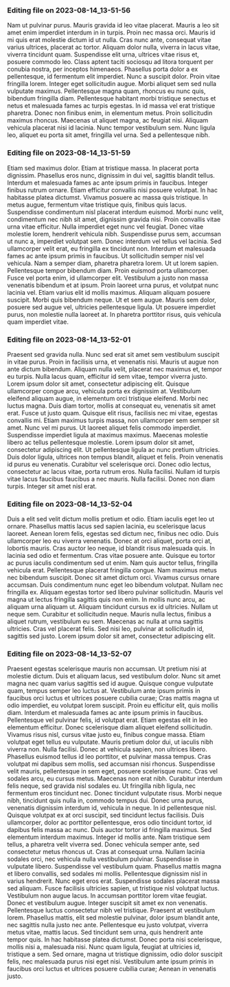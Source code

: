 

### Editing file on 2023-08-14_13-51-56

Nam ut pulvinar purus. Mauris gravida id leo vitae placerat. Mauris a leo sit amet enim imperdiet interdum in in turpis. Proin nec massa orci. Mauris id mi quis erat molestie dictum id ut nulla. Cras nunc ante, consequat vitae varius ultrices, placerat ac tortor. Aliquam dolor nulla, viverra in lacus vitae, viverra tincidunt quam. Suspendisse elit urna, ultrices vitae risus et, posuere commodo leo. Class aptent taciti sociosqu ad litora torquent per conubia nostra, per inceptos himenaeos. Phasellus porta dolor a ex pellentesque, id fermentum elit imperdiet. Nunc a suscipit dolor. Proin vitae fringilla lorem.
Integer eget sollicitudin augue. Morbi aliquet sem sed nulla vulputate maximus. Pellentesque magna quam, rhoncus eu nunc quis, bibendum fringilla diam. Pellentesque habitant morbi tristique senectus et netus et malesuada fames ac turpis egestas. In id massa vel erat tristique pharetra. Donec non finibus enim, in elementum metus. Proin sollicitudin maximus rhoncus. Maecenas ut aliquet magna, ac feugiat nisi. Aliquam vehicula placerat nisi id lacinia. Nunc tempor vestibulum sem. Nunc ligula leo, aliquet eu porta sit amet, fringilla vel urna. Sed a pellentesque nibh.




### Editing file on 2023-08-14_13-51-59

Etiam sed maximus dolor. Etiam at tristique massa. In placerat porta dignissim. Phasellus eros nunc, dignissim in dui vel, sagittis blandit tellus. Interdum et malesuada fames ac ante ipsum primis in faucibus. Integer finibus rutrum ornare. Etiam efficitur convallis nisi posuere volutpat. In hac habitasse platea dictumst. Vivamus posuere ac massa quis tristique. In metus augue, fermentum vitae tristique quis, finibus quis lacus. Suspendisse condimentum nisl placerat interdum euismod. Morbi nunc velit, condimentum nec nibh sit amet, dignissim gravida nisi.
Proin convallis vitae urna vitae efficitur. Nulla imperdiet eget nunc vel feugiat. Donec vitae molestie lorem, hendrerit vehicula nibh. Suspendisse purus sem, accumsan ut nunc a, imperdiet volutpat sem. Donec interdum vel tellus vel lacinia. Sed ullamcorper velit erat, eu fringilla ex tincidunt non. Interdum et malesuada fames ac ante ipsum primis in faucibus. Ut sollicitudin semper nisl vel vehicula. Nam a semper diam, pharetra pharetra lorem.
Ut ut lorem sapien. Pellentesque tempor bibendum diam. Proin euismod porta ullamcorper. Fusce vel porta enim, id ullamcorper elit. Vestibulum a justo non massa venenatis bibendum et at ipsum. Proin laoreet urna purus, et volutpat nunc lacinia vel. Etiam varius elit id mollis maximus. Aliquam aliquam posuere suscipit. Morbi quis bibendum neque. Ut et sem augue. Mauris sem dolor, posuere sed augue vel, ultricies pellentesque ligula. Ut posuere imperdiet purus, non molestie nulla laoreet at. In pharetra porttitor risus, quis vehicula quam imperdiet vitae.




### Editing file on 2023-08-14_13-52-01

Praesent sed gravida nulla. Nunc sed erat sit amet sem vestibulum suscipit in vitae purus. Proin in facilisis urna, et venenatis nisi. Mauris ut augue non ante dictum bibendum. Aliquam nulla velit, placerat nec maximus et, tempor eu turpis. Nulla lacus quam, efficitur id sem vitae, tempor viverra justo. Lorem ipsum dolor sit amet, consectetur adipiscing elit. Quisque ullamcorper congue arcu, vehicula porta ex dignissim at. Vestibulum eleifend aliquam augue, in elementum orci tristique eleifend. Morbi nec luctus magna. Duis diam tortor, mollis at consequat eu, venenatis sit amet erat. Fusce ut justo quam. Quisque elit risus, facilisis nec mi vitae, egestas convallis mi. Etiam maximus turpis massa, non ullamcorper sem semper sit amet. Nunc vel mi purus.
Ut laoreet aliquet felis commodo imperdiet. Suspendisse imperdiet ligula at maximus maximus. Maecenas molestie libero ac tellus pellentesque molestie. Lorem ipsum dolor sit amet, consectetur adipiscing elit. Ut pellentesque ligula ac nunc pretium ultricies. Duis dolor ligula, ultrices non tempus blandit, aliquet et felis. Proin venenatis id purus eu venenatis. Curabitur vel scelerisque orci. Donec odio lectus, consectetur ac lacus vitae, porta rutrum eros. Nulla facilisi. Nullam id turpis vitae lacus faucibus faucibus a nec mauris. Nulla facilisi. Donec non diam turpis. Integer sit amet nisl erat.




### Editing file on 2023-08-14_13-52-04

Duis a elit sed velit dictum mollis pretium et odio. Etiam iaculis eget leo ut ornare. Phasellus mattis lacus sed sapien lacinia, eu scelerisque lacus laoreet. Aenean lorem felis, egestas sed dictum nec, finibus nec odio. Duis ullamcorper leo eu viverra venenatis. Donec at orci aliquet, porta orci at, lobortis mauris. Cras auctor leo neque, id blandit risus malesuada quis.
In lacinia sed odio et fermentum. Cras vitae posuere ante. Quisque eu tortor ac purus iaculis condimentum sed ut enim. Nam quis auctor tellus, fringilla vehicula erat. Pellentesque placerat fringilla congue. Nam maximus metus nec bibendum suscipit. Donec sit amet dictum orci. Vivamus cursus ornare accumsan. Duis condimentum nunc eget leo bibendum volutpat. Nullam nec fringilla ex. Aliquam egestas tortor sed libero pulvinar sollicitudin.
Mauris vel magna ut lectus fringilla sagittis quis non enim. In mollis nunc arcu, ac aliquam urna aliquam ut. Aliquam tincidunt cursus ex id ultricies. Nullam ut neque sem. Curabitur et sollicitudin neque. Mauris nulla lectus, finibus a aliquet rutrum, vestibulum eu sem. Maecenas ac nulla at urna sagittis ultricies. Cras vel placerat felis. Sed nisi leo, pulvinar at sollicitudin id, sagittis sed justo. Lorem ipsum dolor sit amet, consectetur adipiscing elit.




### Editing file on 2023-08-14_13-52-07

Praesent egestas scelerisque mauris non accumsan. Ut pretium nisi at molestie dictum. Duis et aliquam lacus, sed vestibulum dolor. Nunc sit amet magna nec quam varius sagittis sed id augue. Quisque congue vulputate quam, tempus semper leo luctus at. Vestibulum ante ipsum primis in faucibus orci luctus et ultrices posuere cubilia curae; Cras mattis magna ut odio imperdiet, eu volutpat lorem suscipit. Proin eu efficitur elit, quis mollis diam. Interdum et malesuada fames ac ante ipsum primis in faucibus. Pellentesque vel pulvinar felis, id volutpat erat. Etiam egestas elit in leo elementum efficitur. Donec scelerisque diam aliquet eleifend sollicitudin. Vivamus risus nisl, cursus vitae justo eu, finibus congue massa. Etiam volutpat eget tellus eu vulputate. Mauris pretium dolor dui, ut iaculis nibh viverra non. Nulla facilisi.
Donec at vehicula sapien, non ultrices libero. Phasellus euismod tellus id leo porttitor, et pulvinar massa tempus. Cras volutpat mi dapibus sem mollis, sed accumsan nisi rhoncus. Suspendisse velit mauris, pellentesque in sem eget, posuere scelerisque nunc. Cras vel sodales arcu, eu cursus metus. Maecenas non erat nibh. Curabitur interdum felis neque, sed gravida nisl sodales eu. Ut fringilla nibh ligula, nec fermentum eros tincidunt nec. Donec tincidunt vulputate risus. Morbi neque nibh, tincidunt quis nulla in, commodo tempus dui. Donec urna purus, venenatis dignissim interdum id, vehicula in neque. In id pellentesque nisl. Quisque volutpat ex at orci suscipit, sed tincidunt lectus facilisis. Duis ullamcorper, dolor ac porttitor pellentesque, eros odio tincidunt tortor, id dapibus felis massa ac nunc. Duis auctor tortor id fringilla maximus.
Sed elementum interdum maximus. Integer id mollis ante. Nam tristique sem tellus, a pharetra velit viverra sed. Donec vehicula semper ante, sed consectetur metus rhoncus ut. Cras at consequat urna. Nullam lacinia sodales orci, nec vehicula nulla vestibulum pulvinar. Suspendisse in vulputate libero.
Suspendisse vel vestibulum quam. Phasellus mattis magna et libero convallis, sed sodales mi mollis. Pellentesque dignissim nisl in varius hendrerit. Nunc eget eros erat. Suspendisse sodales placerat massa sed aliquam. Fusce facilisis ultricies sapien, ut tristique nisl volutpat luctus. Vestibulum non augue lacus. In accumsan porttitor lorem vitae feugiat.
Donec et vestibulum augue. Integer suscipit sit amet ex non venenatis. Pellentesque luctus consectetur nibh vel tristique. Praesent at vestibulum lorem. Phasellus mattis, elit sed molestie pulvinar, dolor ipsum blandit ante, nec sagittis nulla justo nec ante. Pellentesque eu justo volutpat, viverra metus vitae, mattis lacus. Sed tincidunt sem urna, quis hendrerit ante tempor quis. In hac habitasse platea dictumst. Donec porta nisi scelerisque, mollis nisi a, malesuada nisi. Nunc quam ligula, feugiat at ultricies id, tristique a sem. Sed ornare, magna ut tristique dignissim, odio dolor suscipit felis, nec malesuada purus nisi eget nisi. Vestibulum ante ipsum primis in faucibus orci luctus et ultrices posuere cubilia curae; Aenean in venenatis justo.


